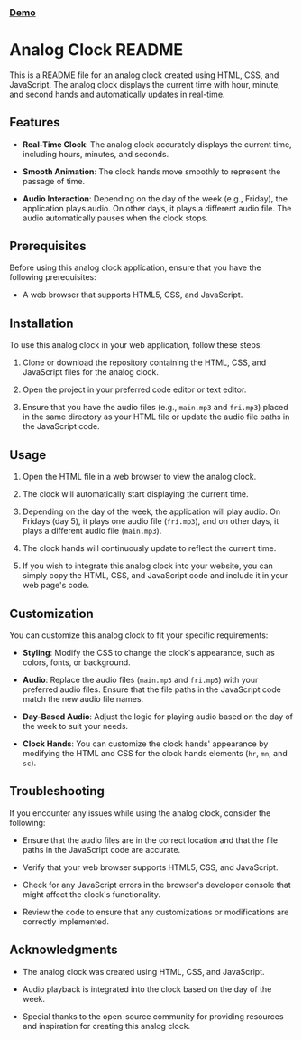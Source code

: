 ### <a href="https://abhinav7903.github.io/Clock/" target="_blank"> Demo</a>

# Analog Clock README

This is a README file for an analog clock created using HTML, CSS, and JavaScript. The analog clock displays the current time with hour, minute, and second hands and automatically updates in real-time.

## Features

- **Real-Time Clock**: The analog clock accurately displays the current time, including hours, minutes, and seconds.

- **Smooth Animation**: The clock hands move smoothly to represent the passage of time.

- **Audio Interaction**: Depending on the day of the week (e.g., Friday), the application plays audio. On other days, it plays a different audio file. The audio automatically pauses when the clock stops.

## Prerequisites

Before using this analog clock application, ensure that you have the following prerequisites:

- A web browser that supports HTML5, CSS, and JavaScript.

## Installation

To use this analog clock in your web application, follow these steps:

1. Clone or download the repository containing the HTML, CSS, and JavaScript files for the analog clock.

2. Open the project in your preferred code editor or text editor.

3. Ensure that you have the audio files (e.g., `main.mp3` and `fri.mp3`) placed in the same directory as your HTML file or update the audio file paths in the JavaScript code.

## Usage

1. Open the HTML file in a web browser to view the analog clock.

2. The clock will automatically start displaying the current time.

3. Depending on the day of the week, the application will play audio. On Fridays (day 5), it plays one audio file (`fri.mp3`), and on other days, it plays a different audio file (`main.mp3`).

4. The clock hands will continuously update to reflect the current time.

5. If you wish to integrate this analog clock into your website, you can simply copy the HTML, CSS, and JavaScript code and include it in your web page's code.

## Customization

You can customize this analog clock to fit your specific requirements:

- **Styling**: Modify the CSS to change the clock's appearance, such as colors, fonts, or background.

- **Audio**: Replace the audio files (`main.mp3` and `fri.mp3`) with your preferred audio files. Ensure that the file paths in the JavaScript code match the new audio file names.

- **Day-Based Audio**: Adjust the logic for playing audio based on the day of the week to suit your needs.

- **Clock Hands**: You can customize the clock hands' appearance by modifying the HTML and CSS for the clock hands elements (`hr`, `mn`, and `sc`).

## Troubleshooting

If you encounter any issues while using the analog clock, consider the following:

- Ensure that the audio files are in the correct location and that the file paths in the JavaScript code are accurate.

- Verify that your web browser supports HTML5, CSS, and JavaScript.

- Check for any JavaScript errors in the browser's developer console that might affect the clock's functionality.

- Review the code to ensure that any customizations or modifications are correctly implemented.



## Acknowledgments

- The analog clock was created using HTML, CSS, and JavaScript.

- Audio playback is integrated into the clock based on the day of the week.

- Special thanks to the open-source community for providing resources and inspiration for creating this analog clock.
